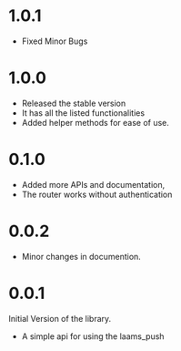 # 1.0.1
* Fixed Minor Bugs
  
# 1.0.0
* Released the stable version
* It has all the listed functionalities
* Added helper methods for ease of use. 


# 0.1.0
* Added more APIs and documentation, 
* The router works without authentication
  

# 0.0.2
* Minor changes in documention. 
  

# 0.0.1
Initial Version of the library.

* A simple api for using the laams_push 
